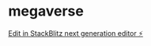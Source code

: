 # megaverse

[Edit in StackBlitz next generation editor ⚡️](https://stackblitz.com/~/github.com/shachsan/megaverse)